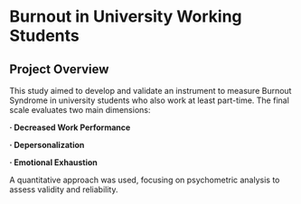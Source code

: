 # Burnout in University Working Students
## Project Overview
This study aimed to develop and validate an instrument to measure Burnout Syndrome in university students who also work at least part-time. The final scale evaluates two main dimensions:

**· Decreased Work Performance**

**· Depersonalization**

**· Emotional Exhaustion**

A quantitative approach was used, focusing on psychometric analysis to assess validity and reliability.

